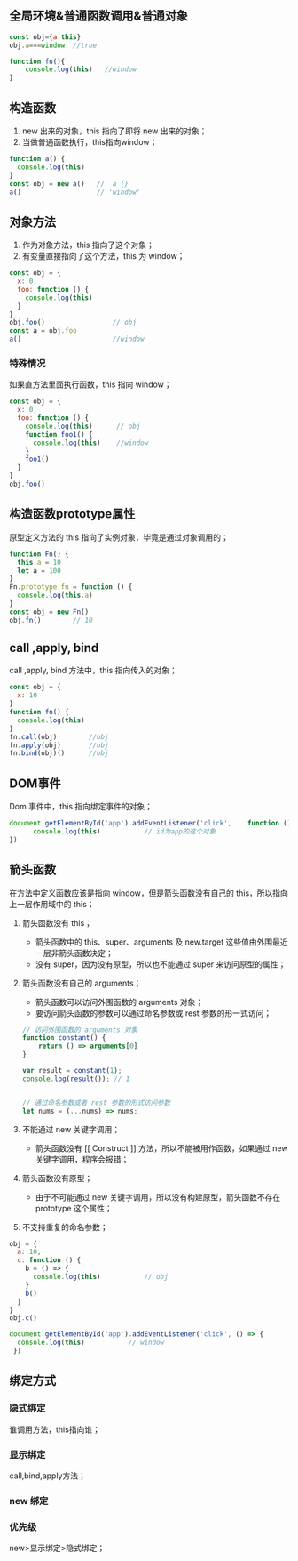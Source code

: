 ## 全局环境&普通函数调用&普通对象

```javascript
const obj={a:this}
obj.a===window  //true

function fn(){
    console.log(this)   //window
}
```

## 构造函数

1. new 出来的对象，this 指向了即将 new 出来的对象；
2. 当做普通函数执行，this指向window；

```javascript
function a() {
  console.log(this)
}
const obj = new a()   //  a {}
a()                   // 'window'
```

## 对象方法

1. 作为对象方法，this 指向了这个对象；
2. 有变量直接指向了这个方法，this 为 window；

```javascript
const obj = {
  x: 0,
  foo: function () {
    console.log(this)
  }
}
obj.foo()                 // obj
const a = obj.foo
a()                       //window
```

### 特殊情况

如果直方法里面执行函数，this 指向 window；

```javascript
const obj = {
  x: 0,
  foo: function () {
    console.log(this)      // obj
    function foo1() {
      console.log(this)    //window
    }
    foo1()
  }
}
obj.foo()   
```

## 构造函数prototype属性

原型定义方法的 this 指向了实例对象，毕竟是通过对象调用的；

```javascript
function Fn() {
  this.a = 10
  let a = 100
}
Fn.prototype.fn = function () {
  console.log(this.a)            
}
const obj = new Fn()
obj.fn()		// 10
```

## call ,apply, bind

call ,apply, bind 方法中，this 指向传入的对象；

```javascript
const obj = {
  x: 10
}
function fn() {
  console.log(this)
}
fn.call(obj)      	//obj
fn.apply(obj) 		//obj
fn.bind(obj)() 		//obj
```

## DOM事件

Dom 事件中，this 指向绑定事件的对象；

```javascript
document.getElementById('app').addEventListener('click', 	function () {
      console.log(this)           // id为app的这个对象
})
```

## 箭头函数

在方法中定义函数应该是指向 window，但是箭头函数没有自己的 this，所以指向上一层作用域中的 this；

1. 箭头函数没有 this；

   - 箭头函数中的 this、super、arguments 及 new.target 这些值由外围最近一层非箭头函数决定；
   - 没有 super，因为没有原型，所以也不能通过 super 来访问原型的属性；

2. 箭头函数没有自己的 arguments；

   - 箭头函数可以访问外围函数的 arguments 对象；
   - 要访问箭头函数的参数可以通过命名参数或 rest 参数的形一式访问；

   ```javascript
   // 访问外围函数的 arguments 对象
   function constant() {
       return () => arguments[0]
   }

   var result = constant(1);
   console.log(result()); // 1


   // 通过命名参数或者 rest 参数的形式访问参数
   let nums = (...nums) => nums;
   ```

3. 不能通过 new 关键字调用；

   - 箭头函数没有 [[ Construct ]] 方法，所以不能被用作函数，如果通过 new 关键字调用，程序会报错；

4. 箭头函数没有原型；

   - 由于不可能通过 new 关键字调用，所以没有构建原型，箭头函数不存在 prototype 这个属性；

5. 不支持重复的命名参数；

```javascript
obj = {
  a: 10,
  c: function () {
    b = () => {
      console.log(this)           // obj
    }
    b()
  }
}
obj.c()

document.getElementById('app').addEventListener('click', () => {
  console.log(this)           // window
 })
```



## 绑定方式

### 隐式绑定

谁调用方法，this指向谁；

### 显示绑定

call,bind,apply方法；

### new 绑定

### 优先级

new>显示绑定>隐式绑定；

